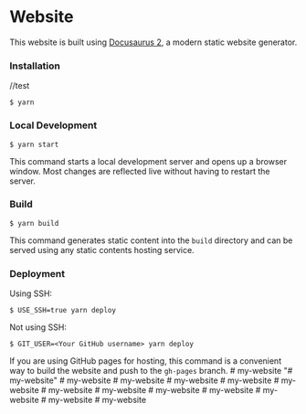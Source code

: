 # Website

This website is built using [Docusaurus 2](https://docusaurus.io/), a modern static website generator.

### Installation
//test
```
$ yarn
```

### Local Development

```
$ yarn start
```

This command starts a local development server and opens up a browser window. Most changes are reflected live without having to restart the server.

### Build

```
$ yarn build
```

This command generates static content into the `build` directory and can be served using any static contents hosting service.

### Deployment

Using SSH:

```
$ USE_SSH=true yarn deploy
```

Not using SSH:

```
$ GIT_USER=<Your GitHub username> yarn deploy
```

If you are using GitHub pages for hosting, this command is a convenient way to build the website and push to the `gh-pages` branch.
#   m y - w e b s i t e 
 
 "# my-website" 
#   m y - w e b s i t e 
 
 #   m y - w e b s i t e 
 
 #   m y - w e b s i t e 
 
 #   m y - w e b s i t e 
 
 #   m y - w e b s i t e 
 
 #   m y - w e b s i t e 
 
 #   m y - w e b s i t e 
 
 #   m y - w e b s i t e 
 
 #   m y - w e b s i t e 
 
 #   m y - w e b s i t e 
 
 #   m y - w e b s i t e 
 
 #   m y - w e b s i t e 
 
 